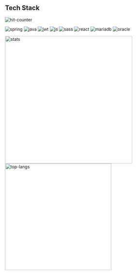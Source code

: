 ## Tech Stack

<img src="https://hits.seeyoufarm.com/api/count/incr/badge.svg?url=https%3A%2F%2Fgithub.com%2Fcodepark-kr&count_bg=%2379C83D&title_bg=%23555555&icon=ghostery.svg&icon_color=%23FFFFFF&title=hits&edge_flat=false" alt="hit-counter" />

<image src="https://img.shields.io/badge/spring-%236DB33F.svg?style=for-the-badge&logo=spring&logoColor=white" alt="spring"></image>
<image src="https://img.shields.io/badge/java-%23ED8B00.svg?style=for-the-badge&logo=java&logoColor=white" alt="java"></image>
<image src="https://img.shields.io/badge/JWT-black?style=for-the-badge&logo=JSON%20web%20tokens" alt="jwt"></image>
<image src="https://img.shields.io/badge/javascript-%23323330.svg?style=for-the-badge&logo=javascript&logoColor=%23F7DF1E" alt="js"></image>
<image src="https://img.shields.io/badge/SASS-hotpink.svg?style=for-the-badge&logo=SASS&logoColor=white" alt="sass"></image>
<image src="https://img.shields.io/badge/react-%2320232a.svg?style=for-the-badge&logo=react&logoColor=%2361DAFB" alt="react"></image>
<image src="https://img.shields.io/badge/MariaDB-003545?style=for-the-badge&logo=mariadb&logoColor=white" alt="mariadb"></image>
<image src="https://img.shields.io/badge/Oracle-F80000?style=for-the-badge&logo=oracle&logoColor=white" alt="oracle"></image>

<image src="https://github-readme-stats.vercel.app/api?username=codepark-kr&show_icons=false&&theme=dark&count_private=true" alt="stats" style="width: 420px;"></image>
<image src="https://github-readme-stats.vercel.app/api/top-langs/?username=codepark-kr&layout=compact&hide=csharp&theme=dark" alt="top-langs" style="width: 351px;"></image>


